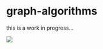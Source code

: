 # graph-algorithms
this is a work in progress...

![](https://giphy.com/gifs/sad-cry-capoo-3og0IG0skAiznZQLde.gif)